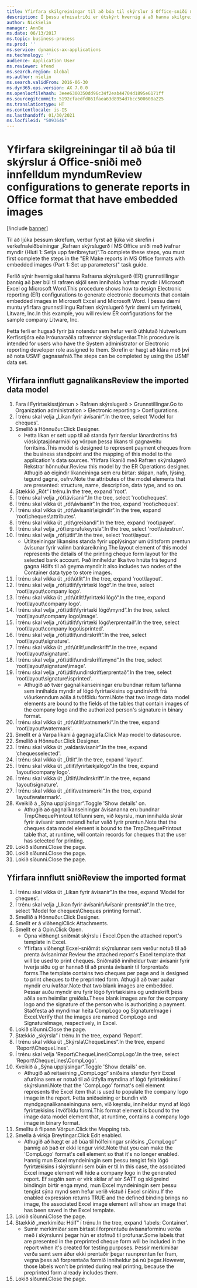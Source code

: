 ```yaml
---
title: Yfirfara skilgreiningar til að búa til skýrslur á Office-sniði með innfelldum myndum
description: Í þessu efnisatriði er útskýrt hvernig á að hanna skilgreiningar skýrslugerðar til að mynda rafræn skjöl sem innihalda innfelldar myndir. (Hluti 1 – Setja upp færibreytur).
author: NickSelin
manager: AnnBe
ms.date: 06/13/2017
ms.topic: business-process
ms.prod: ''
ms.service: dynamics-ax-applications
ms.technology: ''
audience: Application User
ms.reviewer: kfend
ms.search.region: Global
ms.author: nselin
ms.search.validFrom: 2016-06-30
ms.dyn365.ops.version: AX 7.0.0
ms.openlocfilehash: 3eee6300350dd96c34f2eab44704d1895e6171ff
ms.sourcegitcommit: 5192cfaedfd861faea63d8954d7bcc500608a225
ms.translationtype: HT
ms.contentlocale: is-IS
ms.lasthandoff: 01/30/2021
ms.locfileid: "5093646"
---
```

# <a name="review-configurations-to-generate-reports-in-office-format-that-have-embedded-images"></a><span data-ttu-id="3fad3-104">Yfirfara skilgreiningar til að búa til skýrslur á Office-sniði með innfelldum myndum</span><span class="sxs-lookup"><span data-stu-id="3fad3-104">Review configurations to generate reports in Office format that have embedded images</span></span>

[!include [banner](../../includes/banner.md)]

<span data-ttu-id="3fad3-105">Til að ljúka þessum skrefum, verður fyrst að ljúka við skrefin í verkefnaleiðbeiningar „Rafræn skýrslugerð í MS Office sniði með ívafnar myndir (Hluti 1: Setja upp færibreytur)“.</span><span class="sxs-lookup"><span data-stu-id="3fad3-105">To complete these steps, you must first complete the steps in the "ER Make reports in MS Office formats with embedded images (Part 1: Set up parameters)" task guide.</span></span>

<span data-ttu-id="3fad3-106">Ferlið sýnir hvernig skal hanna Rafræna skýrslugerð (ER) grunnstillingar þannig að þær búi til rafræn skjöl sem innihalda ívafnar myndir í Microsoft Excel og Microsoft Word.</span><span class="sxs-lookup"><span data-stu-id="3fad3-106">This procedure shows how to design Electronic reporting (ER) configurations to generate electronic documents that contain embedded images in Microsoft Excel and Microsoft Word.</span></span> <span data-ttu-id="3fad3-107">Í þessu dæmi muntu yfirfara grunnstillingu Rafræn skýrslugerð fyrir dæmi um fyrirtæki, Litware, Inc.</span><span class="sxs-lookup"><span data-stu-id="3fad3-107">In this example, you will review ER configurations for the sample company Litware, Inc.</span></span> 

<span data-ttu-id="3fad3-108">Þetta ferli er hugsað fyrir þá notendur sem hefur verið úthlutað hlutverkum Kerfisstjóra eða Þróunaraðila rafrænnar skýrslugerðar.</span><span class="sxs-lookup"><span data-stu-id="3fad3-108">This procedure is intended for users who have the System administrator or Electronic reporting developer role assigned to them.</span></span> <span data-ttu-id="3fad3-109">Skrefin er hægt að klára með því að nota USMF gagnasafnið.</span><span class="sxs-lookup"><span data-stu-id="3fad3-109">The steps can be completed by using the USMF data set.</span></span>


## <a name="review-the-imported-data-model"></a><span data-ttu-id="3fad3-110">Yfirfara innflutt gagnalíkans</span><span class="sxs-lookup"><span data-stu-id="3fad3-110">Review the imported data model</span></span>
1. <span data-ttu-id="3fad3-111">Fara í Fyrirtækisstjórnun > Rafræn skýrslugerð > Grunnstillingar.</span><span class="sxs-lookup"><span data-stu-id="3fad3-111">Go to Organization administration > Electronic reporting > Configurations.</span></span>
2. <span data-ttu-id="3fad3-112">Í trénu skal velja „Líkan fyrir ávísanir“.</span><span class="sxs-lookup"><span data-stu-id="3fad3-112">In the tree, select 'Model for cheques'.</span></span>
3. <span data-ttu-id="3fad3-113">Smellið á Hönnuður.</span><span class="sxs-lookup"><span data-stu-id="3fad3-113">Click Designer.</span></span>
    * <span data-ttu-id="3fad3-114">Þetta líkan er sett upp til að standa fyrir færslur lánardrottins frá viðskiptasjónarmiði og vörpun þessa líkans til gagnaveitu forritsins.</span><span class="sxs-lookup"><span data-stu-id="3fad3-114">This model is designed to represent payment cheques from the business standpoint and the mapping of this model to the application's data sources.</span></span> <span data-ttu-id="3fad3-115">Yfirfara líkanið með Rafræn skýrslugerð Rekstrar hönnuður.</span><span class="sxs-lookup"><span data-stu-id="3fad3-115">Review this model by the ER Operations designer.</span></span> <span data-ttu-id="3fad3-116">Athugið að eigindir líkaneininga sem eru birtar: skipan, nafn, lýsing, tegund gagna, osfrv.</span><span class="sxs-lookup"><span data-stu-id="3fad3-116">Note the attributes of the model elements that are presented: structure, name, description, data type, and so on.</span></span>   
4. <span data-ttu-id="3fad3-117">Stækkið „Rót“ í trénu.</span><span class="sxs-lookup"><span data-stu-id="3fad3-117">In the tree, expand 'root'.</span></span>
5. <span data-ttu-id="3fad3-118">Í trénu skal velja „rót\ávísanir“.</span><span class="sxs-lookup"><span data-stu-id="3fad3-118">In the tree, select 'root\cheques'.</span></span>
6. <span data-ttu-id="3fad3-119">Í trénu skal víkka út „rót\ávísanir“.</span><span class="sxs-lookup"><span data-stu-id="3fad3-119">In the tree, expand 'root\cheques'.</span></span>
7. <span data-ttu-id="3fad3-120">Í trénu skal víkka út „rót\ávísanir\eigindir“.</span><span class="sxs-lookup"><span data-stu-id="3fad3-120">In the tree, expand 'root\cheques\attributes'.</span></span>
8. <span data-ttu-id="3fad3-121">Í trénu skal víkka út „rót\greiðandi“.</span><span class="sxs-lookup"><span data-stu-id="3fad3-121">In the tree, expand 'root\payer'.</span></span>
9. <span data-ttu-id="3fad3-122">Í trénu skal velja „rót\erprufukeyrsla“.</span><span class="sxs-lookup"><span data-stu-id="3fad3-122">In the tree, select 'root\istestrun'.</span></span>
10. <span data-ttu-id="3fad3-123">Í trénu skal velja „rót\útlit“.</span><span class="sxs-lookup"><span data-stu-id="3fad3-123">In the tree, select 'root\layout'.</span></span>
    * <span data-ttu-id="3fad3-124">Útlitseiningar líkansins standa fyrir upplýsingar um útlitsform prentun ávísunar fyrir valinn bankareikning.</span><span class="sxs-lookup"><span data-stu-id="3fad3-124">The layout element of this model represents the details of the printing cheque form layout for the selected bank account.</span></span> <span data-ttu-id="3fad3-125">Það inniheldur líka tvo hnúta frá tegund gagna Hólfs til að geyma myndir.</span><span class="sxs-lookup"><span data-stu-id="3fad3-125">It also includes two nodes of the Container data type to store images.</span></span>   
11. <span data-ttu-id="3fad3-126">Í trénu skal víkka út „rót\útlit“.</span><span class="sxs-lookup"><span data-stu-id="3fad3-126">In the tree, expand 'root\layout'.</span></span>
12. <span data-ttu-id="3fad3-127">Í trénu skal velja „rót\útlit\fyrirtæki lógó“.</span><span class="sxs-lookup"><span data-stu-id="3fad3-127">In the tree, select 'root\layout\company logo'.</span></span>
13. <span data-ttu-id="3fad3-128">Í trénu skal víkka út „rót\útlit\fyrirtæki lógó“.</span><span class="sxs-lookup"><span data-stu-id="3fad3-128">In the tree, expand 'root\layout\company logo'.</span></span>
14. <span data-ttu-id="3fad3-129">Í trénu skal velja „rót\útlit\fyrirtæki lógó\mynd“.</span><span class="sxs-lookup"><span data-stu-id="3fad3-129">In the tree, select 'root\layout\company logo\image'.</span></span>
15. <span data-ttu-id="3fad3-130">Í trénu skal velja „rót\útlit\fyrirtæki lógó\erprentað“.</span><span class="sxs-lookup"><span data-stu-id="3fad3-130">In the tree, select 'root\layout\company logo\isprinted'.</span></span>
16. <span data-ttu-id="3fad3-131">Í trénu skal velja „rót\útlit\undirskrift“.</span><span class="sxs-lookup"><span data-stu-id="3fad3-131">In the tree, select 'root\layout\signature'.</span></span>
17. <span data-ttu-id="3fad3-132">Í trénu skal víkka út „rót\útlit\undirskrift“.</span><span class="sxs-lookup"><span data-stu-id="3fad3-132">In the tree, expand 'root\layout\signature'.</span></span>
18. <span data-ttu-id="3fad3-133">Í trénu skal velja „rót\útlit\undirskrift\mynd“.</span><span class="sxs-lookup"><span data-stu-id="3fad3-133">In the tree, select 'root\layout\signature\image'.</span></span>
19. <span data-ttu-id="3fad3-134">Í trénu skal velja „rót\útlit\undirskrift\erprentað“.</span><span class="sxs-lookup"><span data-stu-id="3fad3-134">In the tree, select 'root\layout\signature\isprinted'.</span></span>
    * <span data-ttu-id="3fad3-135">Athugið að tvær gagnalíkanseiningar eru bundnar reitum taflanna sem innihalda myndir af lógó fyrirtækisins og undirskrift frá viðurkenndum aðila á tvöföldu formi.</span><span class="sxs-lookup"><span data-stu-id="3fad3-135">Note that two image data model elements are bound to the fields of the tables that contain images of the company logo and the authorized person's signature in binary format.</span></span>  
20. <span data-ttu-id="3fad3-136">Í trénu skal víkka út „rót\útlit\vatnsmerki“.</span><span class="sxs-lookup"><span data-stu-id="3fad3-136">In the tree, expand 'root\layout\watermark'.</span></span>
21. <span data-ttu-id="3fad3-137">Smellt er á Varpa líkani á gagnagjafa.</span><span class="sxs-lookup"><span data-stu-id="3fad3-137">Click Map model to datasource.</span></span>
22. <span data-ttu-id="3fad3-138">Smellið á Hönnuður.</span><span class="sxs-lookup"><span data-stu-id="3fad3-138">Click Designer.</span></span>
23. <span data-ttu-id="3fad3-139">Í trénu skal víkka út „valdarávísanir“.</span><span class="sxs-lookup"><span data-stu-id="3fad3-139">In the tree, expand 'chequesselected'.</span></span>
24. <span data-ttu-id="3fad3-140">Í trénu skal víkka út „Útlit“.</span><span class="sxs-lookup"><span data-stu-id="3fad3-140">In the tree, expand 'layout'.</span></span>
25. <span data-ttu-id="3fad3-141">Í trénu skal víkka út „útlit\fyrirtækjalógó“.</span><span class="sxs-lookup"><span data-stu-id="3fad3-141">In the tree, expand 'layout\company logo'.</span></span>
26. <span data-ttu-id="3fad3-142">Í trénu skal víkka út „Útlit\Undirskrift“.</span><span class="sxs-lookup"><span data-stu-id="3fad3-142">In the tree, expand 'layout\signature'.</span></span>
27. <span data-ttu-id="3fad3-143">Í trénu skal víkka út „útlit\vatnsmerki“.</span><span class="sxs-lookup"><span data-stu-id="3fad3-143">In the tree, expand 'layout\watermark'.</span></span>
28. <span data-ttu-id="3fad3-144">Kveikið á „Sýna upplýsingar“.</span><span class="sxs-lookup"><span data-stu-id="3fad3-144">Toggle 'Show details' on.</span></span>
    * <span data-ttu-id="3fad3-145">Athugið að gagnalíkanseiningar ávísananna eru bundnar TmpChequePrintout töflunni sem, við keyrslu, mun innihalda skrár fyrir ávísanir sem notandi hefur valið fyrir prentun.</span><span class="sxs-lookup"><span data-stu-id="3fad3-145">Note that the cheques data model element is bound to the TmpChequePrintout table that, at runtime, will contain records for cheques that the user has selected for printing.</span></span>   
29. <span data-ttu-id="3fad3-146">Lokið síðunni.</span><span class="sxs-lookup"><span data-stu-id="3fad3-146">Close the page.</span></span>
30. <span data-ttu-id="3fad3-147">Lokið síðunni.</span><span class="sxs-lookup"><span data-stu-id="3fad3-147">Close the page.</span></span>
31. <span data-ttu-id="3fad3-148">Lokið síðunni.</span><span class="sxs-lookup"><span data-stu-id="3fad3-148">Close the page.</span></span>

## <a name="review-the-imported-format"></a><span data-ttu-id="3fad3-149">Yfirfara innflutt snið</span><span class="sxs-lookup"><span data-stu-id="3fad3-149">Review the imported format</span></span>
1. <span data-ttu-id="3fad3-150">Í trénu skal víkka út „Líkan fyrir ávísanir“.</span><span class="sxs-lookup"><span data-stu-id="3fad3-150">In the tree, expand 'Model for cheques'.</span></span>
2. <span data-ttu-id="3fad3-151">Í trénu skal velja „Líkan fyrir ávísanir\Ávísanir prentsnið“.</span><span class="sxs-lookup"><span data-stu-id="3fad3-151">In the tree, select 'Model for cheques\Cheques printing format'.</span></span>
3. <span data-ttu-id="3fad3-152">Smellið á Hönnuður.</span><span class="sxs-lookup"><span data-stu-id="3fad3-152">Click Designer.</span></span>
4. <span data-ttu-id="3fad3-153">Smellt er á viðhengi</span><span class="sxs-lookup"><span data-stu-id="3fad3-153">Click Attachments.</span></span>
5. <span data-ttu-id="3fad3-154">Smellt er á Opin.</span><span class="sxs-lookup"><span data-stu-id="3fad3-154">Click Open.</span></span>
    * <span data-ttu-id="3fad3-155">Opna viðhengt sniðmát skýrslu í Excel.</span><span class="sxs-lookup"><span data-stu-id="3fad3-155">Open the attached report's template in Excel.</span></span>  
    * <span data-ttu-id="3fad3-156">Yfirfara viðhengt Ecxel-sniðmát skýrslunnar sem verður notuð til að prenta ávísanirnar.</span><span class="sxs-lookup"><span data-stu-id="3fad3-156">Review the attached report's Excel template that will be used to print cheques.</span></span> <span data-ttu-id="3fad3-157">Sniðmátið inniheldur tvær ávísanir fyrir hverja síðu og er hannað til að prenta ávísanir til forprentaðs forms.</span><span class="sxs-lookup"><span data-stu-id="3fad3-157">The template contains two cheques per page and is designed to print cheques to the preprinted form.</span></span> <span data-ttu-id="3fad3-158">Athugið að tvær auðar myndir eru ívafðar.</span><span class="sxs-lookup"><span data-stu-id="3fad3-158">Note that two blank images are embedded.</span></span> <span data-ttu-id="3fad3-159">Þessar auðu myndir eru fyrir lógó fyrirtækisins og undirskrift þess aðila sem heimilar greiðslu.</span><span class="sxs-lookup"><span data-stu-id="3fad3-159">These blank images are for the company logo and the signature of the person who is authorizing a payment.</span></span> <span data-ttu-id="3fad3-160">Staðfesta að myndirnar heita CompLogo og SignatureImage í Excel.</span><span class="sxs-lookup"><span data-stu-id="3fad3-160">Verify that the images are named CompLogo and SignatureImage, respectively, in Excel.</span></span>   
6. <span data-ttu-id="3fad3-161">Lokið síðunni.</span><span class="sxs-lookup"><span data-stu-id="3fad3-161">Close the page.</span></span>
7. <span data-ttu-id="3fad3-162">Stækkið „skýrsla“ í trénu.</span><span class="sxs-lookup"><span data-stu-id="3fad3-162">In the tree, expand 'Report'.</span></span>
8. <span data-ttu-id="3fad3-163">Í trénu skal víkka út „Skýrsla\ChequeLines“.</span><span class="sxs-lookup"><span data-stu-id="3fad3-163">In the tree, expand 'Report\ChequeLines'.</span></span>
9. <span data-ttu-id="3fad3-164">Í trénu skal velja 'Report\ChequeLines\CompLogo'.</span><span class="sxs-lookup"><span data-stu-id="3fad3-164">In the tree, select 'Report\ChequeLines\CompLogo'.</span></span>
10. <span data-ttu-id="3fad3-165">Kveikið á „Sýna upplýsingar“.</span><span class="sxs-lookup"><span data-stu-id="3fad3-165">Toggle 'Show details' on.</span></span>
    * <span data-ttu-id="3fad3-166">Athugið að reitaeining „CompLogo“ sniðsins stendur fyrir Excel afurðina sem er notuð til að útfylla myndina af lógó fyrirtækisins í skýrslunni.</span><span class="sxs-lookup"><span data-stu-id="3fad3-166">Note that the 'CompLogo' format's cell element represents the Excel item that is used to populate the company logo image in the report.</span></span> <span data-ttu-id="3fad3-167">Þetta sniðseining er bundin við myndgagnalíkanseininguna sem, við keyrslu, inniheldur mynd af lógó fyrirtækisins í tvöföldu formi.</span><span class="sxs-lookup"><span data-stu-id="3fad3-167">This format element is bound to the image data model element that, at runtime, contains a company logo image in binary format.</span></span>   
11. <span data-ttu-id="3fad3-168">Smelltu á flipann Vörpun.</span><span class="sxs-lookup"><span data-stu-id="3fad3-168">Click the Mapping tab.</span></span>
12. <span data-ttu-id="3fad3-169">Smella á virkja Breytingar.</span><span class="sxs-lookup"><span data-stu-id="3fad3-169">Click Edit enabled.</span></span>
    * <span data-ttu-id="3fad3-170">Athugið að hægt er að búa til hólfeiningar sniðsins „CompLogo“ þannig að það er ekki lengur virkt.</span><span class="sxs-lookup"><span data-stu-id="3fad3-170">Note that you can make the 'CompLogo' format's cell element so that it's no longer enabled.</span></span> <span data-ttu-id="3fad3-171">Þannig mun Excel myndeiningin sem þessu tengist fela lógó fyrirtækisins í skýrslunni sem búin er til.</span><span class="sxs-lookup"><span data-stu-id="3fad3-171">In this case, the associated Excel image element will hide a company logo in the generated report.</span></span> <span data-ttu-id="3fad3-172">Ef segðin sem er virk skilar af sér SATT og skilgreind bindingin birtir enga mynd, mun Excel myndeiningin sem þessu tengist sýna mynd sem hefur verið vistuð í Excel sniðinu.</span><span class="sxs-lookup"><span data-stu-id="3fad3-172">If the enabled expression returns TRUE and the defined binding brings no image, the associated Excel image element will show an image that has been saved in the Excel template.</span></span>   
13. <span data-ttu-id="3fad3-173">Lokið síðunni.</span><span class="sxs-lookup"><span data-stu-id="3fad3-173">Close the page.</span></span>
14. <span data-ttu-id="3fad3-174">Stækkið „merkimiða: Hólf“ í trénu.</span><span class="sxs-lookup"><span data-stu-id="3fad3-174">In the tree, expand 'labels: Container'.</span></span>
    * <span data-ttu-id="3fad3-175">Sumir merkimiðar sem birtast í forprentuðu ávísanaforminu verða með í skýrslunni þegar hún er stofnuð til prófunar.</span><span class="sxs-lookup"><span data-stu-id="3fad3-175">Some labels that are presented in the preprinted cheque form will be included in the report when it's created for testing purposes.</span></span> <span data-ttu-id="3fad3-176">Þessir merkimiðar verða samt sem áður ekki prentaðir þegar raunprentun fer fram, vegna þess að forprentaða formið inniheldur þá nú þegar.</span><span class="sxs-lookup"><span data-stu-id="3fad3-176">However, those labels won't be printed during real printing, because the preprinted form already includes them.</span></span>  
15. <span data-ttu-id="3fad3-177">Lokið síðunni.</span><span class="sxs-lookup"><span data-stu-id="3fad3-177">Close the page.</span></span>

